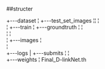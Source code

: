 ##structer

+---dataset
¦   +---test_set_images
¦¦   ¦           
¦   +---train
¦       +---groundtruth
¦       ¦     
¦       ¦       
¦       +---images
¦             
¦               
+---logs
|
+---submits
¦
¦           
+---weights
¦       Final_D-linkNet.th
       



